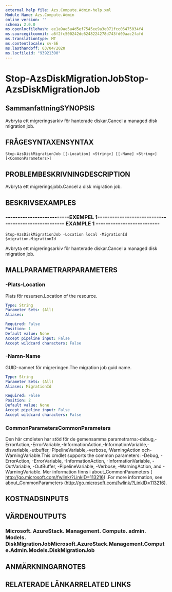 ```yaml
---
external help file: Azs.Compute.Admin-help.xml
Module Name: Azs.Compute.Admin
online version: ''
schema: 2.0.0
ms.openlocfilehash: ee1a9ae5a4d5ef7545ee9a3e071fcc06475034f4
ms.sourcegitcommit: a6f2fc500242de6248224278d743fd09aac2fafd
ms.translationtype: MT
ms.contentlocale: sv-SE
ms.lasthandoff: 03/04/2020
ms.locfileid: "93921390"
---
```

# <span data-ttu-id="6f6d9-101">Stop-AzsDiskMigrationJob</span><span class="sxs-lookup"><span data-stu-id="6f6d9-101">Stop-AzsDiskMigrationJob</span></span>

## <span data-ttu-id="6f6d9-102">Sammanfattning</span><span class="sxs-lookup"><span data-stu-id="6f6d9-102">SYNOPSIS</span></span>
<span data-ttu-id="6f6d9-103">Avbryta ett migreringsarkiv för hanterade diskar.</span><span class="sxs-lookup"><span data-stu-id="6f6d9-103">Cancel a managed disk migration job.</span></span>

## <span data-ttu-id="6f6d9-104">FRÅGESYNTAXEN</span><span class="sxs-lookup"><span data-stu-id="6f6d9-104">SYNTAX</span></span>

```
Stop-AzsDiskMigrationJob [[-Location] <String>] [[-Name] <String>] [<CommonParameters>]
```

## <span data-ttu-id="6f6d9-105">PROBLEMBESKRIVNING</span><span class="sxs-lookup"><span data-stu-id="6f6d9-105">DESCRIPTION</span></span>
<span data-ttu-id="6f6d9-106">Avbryta ett migreringsjobb.</span><span class="sxs-lookup"><span data-stu-id="6f6d9-106">Cancel a disk migration job.</span></span>

## <span data-ttu-id="6f6d9-107">BESKRIVS</span><span class="sxs-lookup"><span data-stu-id="6f6d9-107">EXAMPLES</span></span>

### <span data-ttu-id="6f6d9-108">--------------------------EXEMPEL 1--------------------------</span><span class="sxs-lookup"><span data-stu-id="6f6d9-108">-------------------------- EXAMPLE 1 --------------------------</span></span>
```
Stop-AzsDiskMigrationJob -Location local -MigrationId $migration.MigrationId
```

<span data-ttu-id="6f6d9-109">Avbryta ett migreringsarkiv för hanterade diskar.</span><span class="sxs-lookup"><span data-stu-id="6f6d9-109">Cancel a managed disk migration job.</span></span>

## <span data-ttu-id="6f6d9-110">MALLPARAMETRAR</span><span class="sxs-lookup"><span data-stu-id="6f6d9-110">PARAMETERS</span></span>

### <span data-ttu-id="6f6d9-111">-Plats</span><span class="sxs-lookup"><span data-stu-id="6f6d9-111">-Location</span></span>
<span data-ttu-id="6f6d9-112">Plats för resursen.</span><span class="sxs-lookup"><span data-stu-id="6f6d9-112">Location of the resource.</span></span>

```yaml
Type: String
Parameter Sets: (All)
Aliases: 

Required: False
Position: 1
Default value: None
Accept pipeline input: False
Accept wildcard characters: False
```

### <span data-ttu-id="6f6d9-113">-Namn</span><span class="sxs-lookup"><span data-stu-id="6f6d9-113">-Name</span></span>
<span data-ttu-id="6f6d9-114">GUID-namnet för migreringen.</span><span class="sxs-lookup"><span data-stu-id="6f6d9-114">The migration job guid name.</span></span>

```yaml
Type: String
Parameter Sets: (All)
Aliases: MigrationId

Required: False
Position: 2
Default value: None
Accept pipeline input: False
Accept wildcard characters: False
```

### <span data-ttu-id="6f6d9-115">CommonParameters</span><span class="sxs-lookup"><span data-stu-id="6f6d9-115">CommonParameters</span></span>
<span data-ttu-id="6f6d9-116">Den här cmdleten har stöd för de gemensamma parametrarna:-debug,-ErrorAction,-ErrorVariable,-InformationAction,-InformationVariable,-disvariable,-utbuffer,-PipelineVariable,-verbose,-WarningAction och-WarningVariable.</span><span class="sxs-lookup"><span data-stu-id="6f6d9-116">This cmdlet supports the common parameters: -Debug, -ErrorAction, -ErrorVariable, -InformationAction, -InformationVariable, -OutVariable, -OutBuffer, -PipelineVariable, -Verbose, -WarningAction, and -WarningVariable.</span></span> <span data-ttu-id="6f6d9-117">Mer information finns i about_CommonParameters ( http://go.microsoft.com/fwlink/?LinkID=113216) .</span><span class="sxs-lookup"><span data-stu-id="6f6d9-117">For more information, see about_CommonParameters (http://go.microsoft.com/fwlink/?LinkID=113216).</span></span>

## <span data-ttu-id="6f6d9-118">KOSTNADS</span><span class="sxs-lookup"><span data-stu-id="6f6d9-118">INPUTS</span></span>

## <span data-ttu-id="6f6d9-119">VÄRDEN</span><span class="sxs-lookup"><span data-stu-id="6f6d9-119">OUTPUTS</span></span>

### <span data-ttu-id="6f6d9-120">Microsoft. AzureStack. Management. Compute. admin. Models. DiskMigrationJob</span><span class="sxs-lookup"><span data-stu-id="6f6d9-120">Microsoft.AzureStack.Management.Compute.Admin.Models.DiskMigrationJob</span></span>

## <span data-ttu-id="6f6d9-121">ANMÄRKNINGAR</span><span class="sxs-lookup"><span data-stu-id="6f6d9-121">NOTES</span></span>

## <span data-ttu-id="6f6d9-122">RELATERADE LÄNKAR</span><span class="sxs-lookup"><span data-stu-id="6f6d9-122">RELATED LINKS</span></span>

